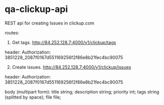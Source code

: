 # qa-clickup-api
REST api for creating Issues in clickup.com

routes:
1. Get tags. http://84.252.128.7:4000/v1/clickup/tags

header:
Authorization: 3851228_2087f0167d551169256f2f86e8b21fec4bc90075

2. Create issues. http://84.252.128.7:4000/v1/clickup/issues

header:
Authorization: 3851228_2087f0167d551169256f2f86e8b21fec4bc90075

body (multipart form): 
title string;
description string;
priority int;
tags string (splitted by space);
file file;